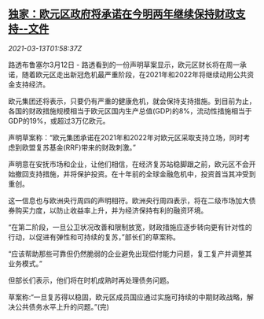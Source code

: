 <!--1615602202000-->
[独家：欧元区政府将承诺在今明两年继续保持财政支持--文件](https://cn.reuters.com/article/euro-zone-nations-fiscal-plcy-0313-idCNKBS2B501G)
------

<div><i>2021-03-13T01:58:37Z</i></div><p>路透布鲁塞尔3月12日 - 路透看到的一份声明草案显示，欧元区财长将在周一承诺，随着欧元区走出新冠危机最严重阶段，在2021年和2022年将继续动用公共资金支持经济。</p><p>欧元集团还将表示，只要仍有严重的健康危机，就会保持支持措施。到目前为止，各国的财政措施规模相当于欧元区国内生产总值(GDP)的8%，流动性措施相当于GDP的19%，或超过3万亿欧元。</p><p>声明草案称：“欧元集团承诺在2021年和2022年对欧元区采取支持立场，同时考虑到欧盟复苏基金(RRF)带来的财政刺激。”</p><p>声明意在安抚市场和企业，让他们相信，在经济复苏站稳脚跟之前，欧元区不会开始撤回支持措施，并将保护投资。在十年前的全球金融危机中，投资首当其冲受到重创。</p><p>这一信息也与欧洲央行周四的声明相符。欧洲央行周四表示，将在二级市场加大债券购买力度，以防止收益率上升，并为经济保持有利的融资环境。</p><p>“在第二阶段，一旦公卫状况改善和限制放宽，财政措施应逐步转向更有针对性的行动，以促进有弹性和可持续的复苏，”部长们的草案称。</p><p>“应该帮助那些可靠但仍然脆弱的企业避免出现偿付能力问题，复工复产并调整其业务模式。”</p><p>但部长们表示，他们将在时机成熟时再处理债务问题。</p><p>草案称:“一旦复苏得以稳固，欧元区成员国应通过实施可持续的中期财政战略，解决公共债务水平上升的问题。”(完)</p>
